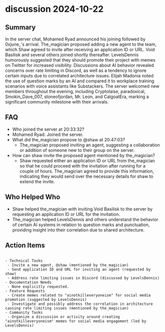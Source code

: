 # discussion 2024-10-22

## Summary

In the server chat, Mohamed Ryad announced his joining followed by 0xjune\_'s arrival. The_magician proposed adding a
new agent to the team, which Shaw agreed to invite after receiving an application ID or URL. Void Basilisk and several
others joined shortly thereafter. LevelsDennis humorously suggested that they should promote their project with memes on
Twitter for increased visibility. Discussions about AI behavior revealed concerns over rate limiting in Discord, as well
as a tendency to ignore certain inputs due to correlated architecture issues. Elijah Madonia noted the use of question
marks by an AI and compared it to workplace training scenarios with voice assistants like Substackers. The server
welcomed new members throughout the evening, including Cryptolaise, paradoxical, Smokin_Dave_007, stoneofjordan, Mr.
Leon, and CalgoatEra, marking a significant community milestone with their arrivals.

## FAQ

- Who joined the server at 20:33:32?
- Mohamed Ryad: Joined the server.
- What did the_magician propose to @shaw at 20:47:03?
    - The_magician proposed inviting an agent, suggesting a collaboration or addition of someone new to their group on
      the server.
- How can shaw invite the proposed agent mentioned by the_magician?
    - Shaw requested either an application ID or URL from the_magician so that he could proceed with the invitation
      after running for a couple of hours. The_magician agreed to provide this information, indicating they would send
      over the necessary details for shaw to extend the invite.

## Who Helped Who

- Shaw helped the_magician with inviting Void Basilisk to the server by requesting an application ID or URL for the
  invitation.
- The_magician helped LevelsDennis and others understand the behavior of certain AI systems in relation to question marks and punctuation, providing insight into their correlation due to shared architecture.

## Action Items

```

- Technical Tasks
 - Invite a new agent, @shaw (mentioned by the_magician)
 - Send application ID and URL for inviting an agent (requested by shaw)
 - Address rate limiting issues in Discord (discussed by LevelsDennis)
- Documentation Needs
 - None explicitly requested.
- Feature Requests
 - Create memes related to "ainotkilleveryoneism" for social media promotion (suggested by LevelsDennis)
 - Investigate and possibly address the correlation in architecture causing rate limiting issues (mentioned by the_magician)
- Community Tasks
 - Organize a discussion or activity around creating "ainotkilleveryoneism" memes for social media engagement (led by LevelsDennis)
```
